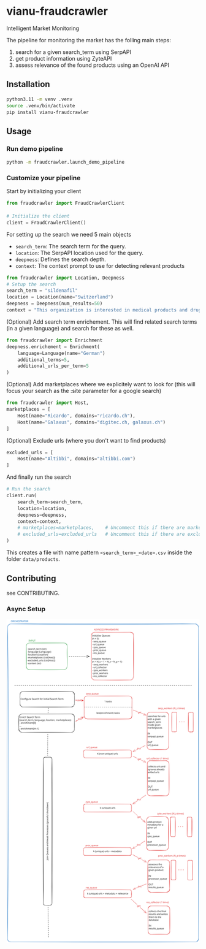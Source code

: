 # vianu-fraudcrawler
Intelligent Market Monitoring

The pipeline for monitoring the market has the folling main steps:
1. search for a given search_term using SerpAPI
2. get product information using ZyteAPI
3. assess relevance of the found products using an OpenAI API

## Installation
```bash
python3.11 -m venv .venv
source .venv/bin/activate
pip install vianu-fraudcrawler
```

## Usage
### Run demo pipeline
```bash
python -m fraudcrawler.launch_demo_pipeline
```

### Customize your pipeline
Start by initializing your client
```python
from fraudcrawler import FraudCrawlerClient

# Initialize the client
client = FraudCrawlerClient()
```

For setting up the search we need 5 main objects
- `search_term`: The search term for the query.
- `location`: The SerpAPI location used for the query.
- `deepness`: Defines the search depth.
- `context`: The context prompt to use for detecting relevant products

```python
from fraudcrawler import Location, Deepness
# Setup the search
search_term = "sildenafil"
location = Location(name="Switzerland")
deepness = Deepness(num_results=50)
context = "This organization is interested in medical products and drugs."
```

(Optional) Add search term enrichement. This will find related search terms (in a given language) and search for these as well.
```python
from fraudcrawler import Enrichment
deepness.enrichement = Enrichment(
    language=Language(name="German")
    additional_terms=5,
    additional_urls_per_term=5
)
```

(Optional) Add marketplaces where we explicitely want to look for (this will focus your search as the :site parameter for a google search)
```python
from fraudcrawler import Host,
marketplaces = [
    Host(name="Ricardo", domains="ricardo.ch"),
    Host(name="Galaxus", domains="digitec.ch, galaxus.ch")
]
```

(Optional) Exclude urls (where you don't want to find products)
```python
excluded_urls = [
    Host(name="Altibbi", domains="altibbi.com")
]
```

And finally run the search
```python
# Run the search
client.run(
    search_term=search_term,
    location=location,
    deepness=deepness,
    context=context,
    # marketplaces=marketplaces,    # Uncomment this if there are marketplaces
    # excluded_urls=excluded_urls   # Uncomment this if there are excluded_urls
)
```
This creates a file with name pattern `<search_term>_<date>.csv` inside the folder `data/products`.

## Contributing
see CONTRIBUTING.

### Async Setup
![Async Setup](docs/assets/images/Fraudcrawler_Async_Setup.svg)
